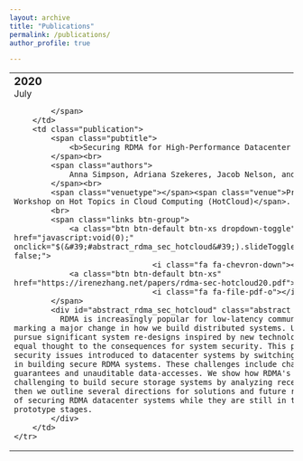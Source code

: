 ```yaml
---
layout: archive
title: "Publications"
permalink: /publications/
author_profile: true

---
```


<table class="table">
<tbody>
	<tr>
		<td>
			<span class="date">
				<big><strong>2020 </strong></big><br>
				July   
				
			</span>
		</td>
		<td class="publication">
			<span class="pubtitle">
			    <b>Securing RDMA for High-Performance Datacenter Storage Systems.</b>
			</span><br>
			<span class="authors">
				Anna Simpson, Adriana Szekeres, Jacob Nelson, and Irene Zhang.
			</span><br>
			<span class="venuetype"></span><span class="venue">Proceedings of the Workshop on Hot Topics in Cloud Computing (HotCloud)</span>.
			<br>
			<span class="links btn-group">
				<a class="btn btn-default btn-xs dropdown-toggle" data-toggle="dropdown" href="javascript:void(0);" onclick="$(&#39;#abstract_rdma_sec_hotcloud&#39;).slideToggle(&#39;fast&#39;);return false;">
                                  <i class="fa fa-chevron-down"></i> abstract</a>
				<a class="btn btn-default btn-xs" href="https://irenezhang.net/papers/rdma-sec-hotcloud20.pdf">
                                  <i class="fa fa-file-pdf-o"></i> pdf</a>
			</span>
			<div id="abstract_rdma_sec_hotcloud" class="abstract well">
			  RDMA is increasingly popular for low-latency communication in datacenters, marking a major change in how we build distributed systems. Unfortunately, as we pursue significant system re-designs inspired by new technology, we have not given equal thought to the consequences for system security. This paper investigates security issues introduced to datacenter systems by switching to RDMA and challenges in building secure RDMA systems. These challenges include changes in RPC reliability guarantees and unauditable data-accesses. We show how RDMA's design makes it challenging to build secure storage systems by analyzing recent research systems; then we outline several directions for solutions and future research, with the goal of securing RDMA datacenter systems while they are still in the research and prototype stages.
			</div>
		</td>
	</tr>
</tbody>
</table>

